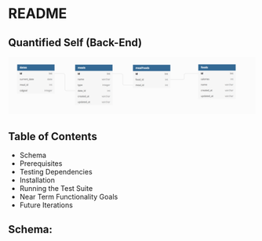 # README
## Quantified Self (Back-End)

![Schema](./schema.png)

## Table of Contents

* Schema
* Prerequisites
* Testing Dependencies
* Installation
* Running the Test Suite
* Near Term Functionality Goals
* Future Iterations

## Schema:
